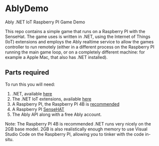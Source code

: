 # AblyDemo
Ably .NET IoT Raspberry PI Game Demo

This repo contains a simple game that runs on a Raspberry PI with the SenseHat.  The game uses is written in .NET, using the Internet of Things (IoT) extensions and employs the Ably realtime service to allow the games controller to run remotely (either in a different process on the Raspberry PI running the main game loop, or on a completely different machine: for example a Apple Mac, that also has .NET installed).

## Parts required

To run this you will need:

1. .NET, available [here](https://dotnet.microsoft.com/download)
2. The .NET IoT extensions, available [here](https://github.com/dotnet/iot)
3. A Raspberry PI, the Raspberry PI 4B is [recommended](https://www.raspberrypi.org/products/raspberry-pi-4-model-b/)
4. A Raspberry PI [SenseHAT](https://www.raspberrypi.org/products/sense-hat/)
5. The Ably API along with a free Ably account.

Note: The Raspberry PI 4B is recommended .NET runs very nicely on the 2GB base model.  2GB is also realistically enough memory to use Visual Studio Code on the Raspberry PI, allowing you to tinker with the code in-situ.

